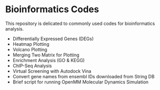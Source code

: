 # Bioinformatics Codes
This repository is delicated to commonly used codes for bioinformatics analysis.


* Differentially Expressed Genes (DEGs)
* Heatmap Plotting
* Volcano Plotting
* Merging Two Matrix for Plotting
* Enrichment Analysis (GO & KEGG)
* ChIP-Seq Analysis
* Virtual Screening with Autodock Vina
* Convert gene names from ensembl IDs downloaded from String DB
* Brief script for running OpenMM Molecular Dynamics Simulation
